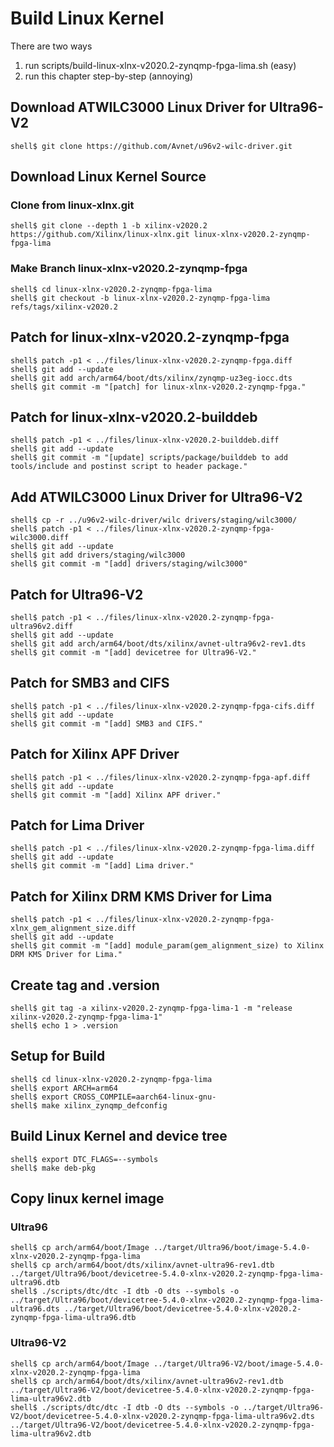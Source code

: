 Build Linux Kernel 
====================================================================================

There are two ways

1. run scripts/build-linux-xlnx-v2020.2-zynqmp-fpga-lima.sh (easy)
2. run this chapter step-by-step (annoying)

## Download ATWILC3000 Linux Driver for Ultra96-V2

```console
shell$ git clone https://github.com/Avnet/u96v2-wilc-driver.git
```
## Download Linux Kernel Source

### Clone from linux-xlnx.git

```console
shell$ git clone --depth 1 -b xilinx-v2020.2 https://github.com/Xilinx/linux-xlnx.git linux-xlnx-v2020.2-zynqmp-fpga-lima
```

### Make Branch linux-xlnx-v2020.2-zynqmp-fpga

```console
shell$ cd linux-xlnx-v2020.2-zynqmp-fpga-lima
shell$ git checkout -b linux-xlnx-v2020.2-zynqmp-fpga-lima refs/tags/xilinx-v2020.2
```

## Patch for linux-xlnx-v2020.2-zynqmp-fpga

```console
shell$ patch -p1 < ../files/linux-xlnx-v2020.2-zynqmp-fpga.diff
shell$ git add --update
shell$ git add arch/arm64/boot/dts/xilinx/zynqmp-uz3eg-iocc.dts
shell$ git commit -m "[patch] for linux-xlnx-v2020.2-zynqmp-fpga."
```

## Patch for linux-xlnx-v2020.2-builddeb

```console
shell$ patch -p1 < ../files/linux-xlnx-v2020.2-builddeb.diff
shell$ git add --update
shell$ git commit -m "[update] scripts/package/builddeb to add tools/include and postinst script to header package."
```

## Add ATWILC3000 Linux Driver for Ultra96-V2

```console
shell$ cp -r ../u96v2-wilc-driver/wilc drivers/staging/wilc3000/
shell$ patch -p1 < ../files/linux-xlnx-v2020.2-zynqmp-fpga-wilc3000.diff
shell$ git add --update
shell$ git add drivers/staging/wilc3000
shell$ git commit -m "[add] drivers/staging/wilc3000"
```

## Patch for Ultra96-V2

```console
shell$ patch -p1 < ../files/linux-xlnx-v2020.2-zynqmp-fpga-ultra96v2.diff
shell$ git add --update
shell$ git add arch/arm64/boot/dts/xilinx/avnet-ultra96v2-rev1.dts 
shell$ git commit -m "[add] devicetree for Ultra96-V2."
```

## Patch for SMB3 and CIFS

```console
shell$ patch -p1 < ../files/linux-xlnx-v2020.2-zynqmp-fpga-cifs.diff
shell$ git add --update
shell$ git commit -m "[add] SMB3 and CIFS."
```

## Patch for Xilinx APF Driver

```console
shell$ patch -p1 < ../files/linux-xlnx-v2020.2-zynqmp-fpga-apf.diff
shell$ git add --update
shell$ git commit -m "[add] Xilinx APF driver."
```

## Patch for Lima Driver

```console
shell$ patch -p1 < ../files/linux-xlnx-v2020.2-zynqmp-fpga-lima.diff
shell$ git add --update
shell$ git commit -m "[add] Lima driver."
```

## Patch for Xilinx DRM KMS Driver for Lima

```console
shell$ patch -p1 < ../files/linux-xlnx-v2020.2-zynqmp-fpga-xlnx_gem_alignment_size.diff
shell$ git add --update
shell$ git commit -m "[add] module_param(gem_alignment_size) to Xilinx DRM KMS Driver for Lima."
```

## Create tag and .version

```console
shell$ git tag -a xilinx-v2020.2-zynqmp-fpga-lima-1 -m "release xilinx-v2020.2-zynqmp-fpga-lima-1"
shell$ echo 1 > .version
```

## Setup for Build 

```console
shell$ cd linux-xlnx-v2020.2-zynqmp-fpga-lima
shell$ export ARCH=arm64
shell$ export CROSS_COMPILE=aarch64-linux-gnu-
shell$ make xilinx_zynqmp_defconfig
```

## Build Linux Kernel and device tree

```console
shell$ export DTC_FLAGS=--symbols
shell$ make deb-pkg
```

## Copy linux kernel image

### Ultra96

```console
shell$ cp arch/arm64/boot/Image ../target/Ultra96/boot/image-5.4.0-xlnx-v2020.2-zynqmp-fpga-lima
shell$ cp arch/arm64/boot/dts/xilinx/avnet-ultra96-rev1.dtb ../target/Ultra96/boot/devicetree-5.4.0-xlnx-v2020.2-zynqmp-fpga-lima-ultra96.dtb
shell$ ./scripts/dtc/dtc -I dtb -O dts --symbols -o ../target/Ultra96/boot/devicetree-5.4.0-xlnx-v2020.2-zynqmp-fpga-lima-ultra96.dts ../target/Ultra96/boot/devicetree-5.4.0-xlnx-v2020.2-zynqmp-fpga-lima-ultra96.dtb
```

### Ultra96-V2

```console
shell$ cp arch/arm64/boot/Image ../target/Ultra96-V2/boot/image-5.4.0-xlnx-v2020.2-zynqmp-fpga-lima
shell$ cp arch/arm64/boot/dts/xilinx/avnet-ultra96v2-rev1.dtb ../target/Ultra96-V2/boot/devicetree-5.4.0-xlnx-v2020.2-zynqmp-fpga-lima-ultra96v2.dtb
shell$ ./scripts/dtc/dtc -I dtb -O dts --symbols -o ../target/Ultra96-V2/boot/devicetree-5.4.0-xlnx-v2020.2-zynqmp-fpga-lima-ultra96v2.dts ../target/Ultra96-V2/boot/devicetree-5.4.0-xlnx-v2020.2-zynqmp-fpga-lima-ultra96v2.dtb
```

